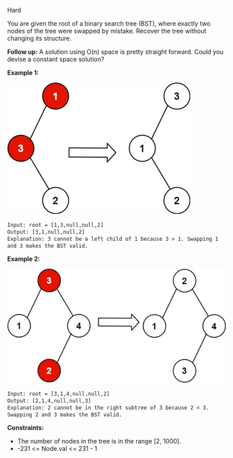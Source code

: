 Hard

You are given the root of a binary search tree (BST), where exactly two nodes of the tree were swapped by mistake. Recover the tree without changing its structure.

**Follow up:** A solution using O(n) space is pretty straight forward. Could you devise a constant space solution?

 

**Example 1:**

![99_example_1](https://github.com/wilwfy/LeetCode/blob/master/0099.%20Recover%20Binary%20Search%20Tree/99_example_1.jpg)
```
Input: root = [1,3,null,null,2]
Output: [3,1,null,null,2]
Explanation: 3 cannot be a left child of 1 because 3 > 1. Swapping 1 and 3 makes the BST valid.
```
**Example 2:**

![99_example_2](https://github.com/wilwfy/LeetCode/blob/master/0099.%20Recover%20Binary%20Search%20Tree/99_example_2.jpg)
```
Input: root = [3,1,4,null,null,2]
Output: [2,1,4,null,null,3]
Explanation: 2 cannot be in the right subtree of 3 because 2 < 3. Swapping 2 and 3 makes the BST valid.
```

**Constraints:**

- The number of nodes in the tree is in the range [2, 1000].
- -231 <= Node.val <= 231 - 1
